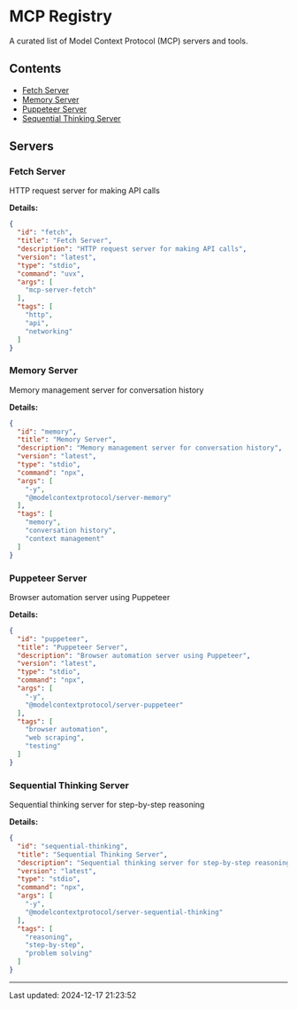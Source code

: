 # MCP Registry

A curated list of Model Context Protocol (MCP) servers and tools.

## Contents

- [Fetch Server](#fetch)
- [Memory Server](#memory)
- [Puppeteer Server](#puppeteer)
- [Sequential Thinking Server](#sequential-thinking)

## Servers

### Fetch Server

HTTP request server for making API calls

**Details:**
```json
{
  "id": "fetch",
  "title": "Fetch Server",
  "description": "HTTP request server for making API calls",
  "version": "latest",
  "type": "stdio",
  "command": "uvx",
  "args": [
    "mcp-server-fetch"
  ],
  "tags": [
    "http",
    "api",
    "networking"
  ]
}
```

### Memory Server

Memory management server for conversation history

**Details:**
```json
{
  "id": "memory",
  "title": "Memory Server",
  "description": "Memory management server for conversation history",
  "version": "latest",
  "type": "stdio",
  "command": "npx",
  "args": [
    "-y",
    "@modelcontextprotocol/server-memory"
  ],
  "tags": [
    "memory",
    "conversation history",
    "context management"
  ]
}
```

### Puppeteer Server

Browser automation server using Puppeteer

**Details:**
```json
{
  "id": "puppeteer",
  "title": "Puppeteer Server",
  "description": "Browser automation server using Puppeteer",
  "version": "latest",
  "type": "stdio",
  "command": "npx",
  "args": [
    "-y",
    "@modelcontextprotocol/server-puppeteer"
  ],
  "tags": [
    "browser automation",
    "web scraping",
    "testing"
  ]
}
```

### Sequential Thinking Server

Sequential thinking server for step-by-step reasoning

**Details:**
```json
{
  "id": "sequential-thinking",
  "title": "Sequential Thinking Server",
  "description": "Sequential thinking server for step-by-step reasoning",
  "version": "latest",
  "type": "stdio",
  "command": "npx",
  "args": [
    "-y",
    "@modelcontextprotocol/server-sequential-thinking"
  ],
  "tags": [
    "reasoning",
    "step-by-step",
    "problem solving"
  ]
}
```

---

Last updated: 2024-12-17 21:23:52